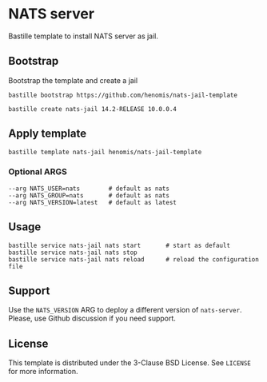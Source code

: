 # NATS server
Bastille template to install NATS server as jail.


## Bootstrap
Bootstrap the template and create a jail

```shell
bastille bootstrap https://github.com/henomis/nats-jail-template

bastille create nats-jail 14.2-RELEASE 10.0.0.4
```

## Apply template
```shell
bastille template nats-jail henomis/nats-jail-template
```
### Optional ARGS
```shell
--arg NATS_USER=nats        # default as nats
--arg NATS_GROUP=nats       # default as nats
--arg NATS_VERSION=latest   # default as latest
```

## Usage
```shell
bastille service nats-jail nats start       # start as default
bastille service nats-jail nats stop
bastille service nats-jail nats reload      # reload the configuration file
```


## Support
Use the `NATS_VERSION` ARG to deploy a different version of `nats-server`. Please, use Github discussion if you need support.

## License
This template is distributed under the 3-Clause BSD License. See `LICENSE` for more information.